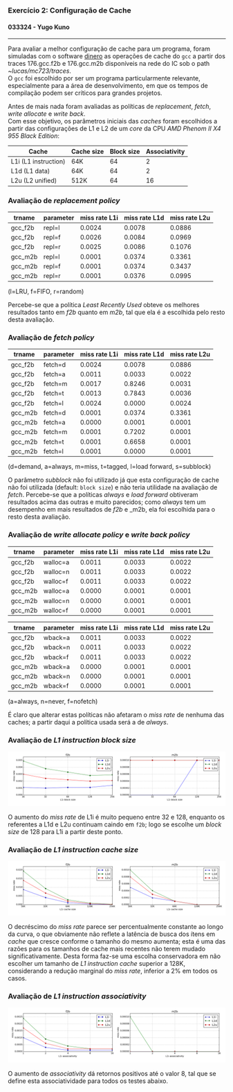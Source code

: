 ### Exercício 2: Configuração de Cache
#### 033324 - Yugo Kuno

---

Para avaliar a melhor configuração de cache para um programa, foram simuladas com o software [dinero](http://www.cs.wisc.edu/~markhill/DineroIV/) as operações de cache do `gcc` a partir dos traces 176.gcc.f2b e 176.gcc.m2b disponíveis na rede do IC sob o path _~lucas/mc723/traces_.  
O `gcc` foi escolhido por ser um programa particularmente relevante, especialmente para a área de desenvolvimento, em que os tempos de compilação podem ser críticos para grandes projetos.

Antes de mais nada foram avaliadas as políticas de _replacement_, _fetch_, _write allocate_ e _write back_.  
Com esse objetivo, os parâmetros iniciais das _caches_ foram escolhidos a partir das configurações de L1 e L2 de um _core_ da CPU _AMD Phenom II X4 955 Black Edition_:

|Cache|Cache size|Block size|Associativity|
|---|---|---|---|
|L1i (L1 instruction)|64K|64|2|
|L1d (L1 data)|64K|64|2|
|L2u (L2 unified)|512K|64|16|


### Avaliação de _replacement policy_

|trname|parameter|miss rate L1i|miss rate L1d|miss rate L2u|
|---|---|---|---|---|
|gcc_f2b|repl=l|0.0024|0.0078|0.0886|
|gcc_f2b|repl=f|0.0026|0.0084|0.0969|
|gcc_f2b|repl=r|0.0025|0.0086|0.1076|
|gcc_m2b|repl=l|0.0001|0.0374|0.3361|
|gcc_m2b|repl=f|0.0001|0.0374|0.3437|
|gcc_m2b|repl=r|0.0001|0.0376|0.0995|

(l=LRU, f=FIFO, r=random)

Percebe-se que a política _Least Recently Used_ obteve os melhores resultados tanto em _f2b_ quanto em _m2b_, tal que ela é a escolhida pelo resto desta avaliação.


### Avaliação de _fetch policy_

|trname|parameter|miss rate L1i|miss rate L1d|miss rate L2u|
|---|---|---|---|---|
|gcc_f2b|fetch=d|0.0024|0.0078|0.0886|
|gcc_f2b|fetch=a|0.0011|0.0033|0.0022|
|gcc_f2b|fetch=m|0.0017|0.8246|0.0031|
|gcc_f2b|fetch=t|0.0013|0.7843|0.0036|
|gcc_f2b|fetch=l|0.0024|0.0000|0.0024|
|gcc_m2b|fetch=d|0.0001|0.0374|0.3361|
|gcc_m2b|fetch=a|0.0000|0.0001|0.0001|
|gcc_m2b|fetch=m|0.0001|0.7202|0.0001|
|gcc_m2b|fetch=t|0.0001|0.6658|0.0001|
|gcc_m2b|fetch=l|0.0001|0.0000|0.0001|

(d=demand, a=always, m=miss, t=tagged, l=load forward, s=subblock)

O parâmetro _subblock_ não foi utilizado já que esta configuração de cache não foi utilizada (default: `block size`) e não teria utilidade na avaliação de _fetch_.
Percebe-se que a políticas _always_ e _load forward_ obtiveram resultados acima das outras e muito parecidos; como _always_ tem um desempenho em mais resultados de _f2b_ e _m2b, ela foi escolhida para o resto desta avaliação.


### Avaliação de _write allocate policy_ e _write back policy_

|trname|parameter|miss rate L1i|miss rate L1d|miss rate L2u|
|---|---|---|---|---|
|gcc_f2b|walloc=a|0.0011|0.0033|0.0022|
|gcc_f2b|walloc=n|0.0011|0.0033|0.0022|
|gcc_f2b|walloc=f|0.0011|0.0033|0.0022|
|gcc_m2b|walloc=a|0.0000|0.0001|0.0001|
|gcc_m2b|walloc=n|0.0000|0.0001|0.0001|
|gcc_m2b|walloc=f|0.0000|0.0001|0.0001|

|trname|parameter|miss rate L1i|miss rate L1d|miss rate L2u|
|---|---|---|---|---|
|gcc_f2b|wback=a|0.0011|0.0033|0.0022|
|gcc_f2b|wback=n|0.0011|0.0033|0.0022|
|gcc_f2b|wback=f|0.0011|0.0033|0.0022|
|gcc_m2b|wback=a|0.0000|0.0001|0.0001|
|gcc_m2b|wback=n|0.0000|0.0001|0.0001|
|gcc_m2b|wback=f|0.0000|0.0001|0.0001|

(a=always, n=never, f=nofetch)

É claro que alterar estas políticas não afetaram o _miss rate_ de nenhuma das caches; a partir daqui a política usada será a de _always_.

### Avaliação de _L1 instruction block size_

![L1i_block_size.png](L1i_block_size.png)

O aumento do _miss rate_ de L1i é muito pequeno entre 32 e 128, enquanto os referentes a L1d e L2u continuam caindo em `f2b`; logo se escolhe um _block size_ de 128 para L1i a partir deste ponto.


### Avaliação de _L1 instruction cache size_

![L1i_cache_size.png](L1i_cache_size.png)

O decréscimo do _miss rate_ parece ser percentualmente constante ao longo da curva, o que obviamente não reflete a latência de busca dos ítens em _cache_ que cresce conforme o tamanho do mesmo aumenta; esta é uma das razões para os tamanhos de cache mais recentes não terem mudado significativamente. Desta forma faz-se uma escolha conservadora em não escolher um tamanho de _L1 instruction cache_ superior a 128K, considerando a redução marginal do _miss rate_, inferior a 2% em todos os casos.


### Avaliação de _L1 instruction associativity_

![L1i_associativity.png](L1i_associativity.png)

O aumento de _associativity_ dá retornos positivos até o valor 8, tal que se define esta associatividade para todos os testes abaixo.
